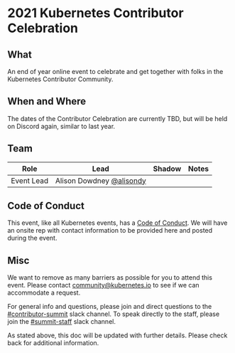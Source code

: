# 2021 Kubernetes Contributor Celebration

## What

An end of year online event to celebrate and get together with folks in the Kubernetes Contributor Community.

## When and Where

The dates of the Contributor Celebration are currently TBD, but will be held on Discord again, similar to last year.

## Team

| Role | Lead | Shadow | Notes |
|---|---|---|---|
| Event Lead | Alison Dowdney [@alisondy](https://github.com/alisondy) | | |

## Code of Conduct

This event, like all Kubernetes events, has a [Code of Conduct](/code-of-conduct.md). We will have an onsite rep with contact information to be provided here and posted during the event.

## Misc

We want to remove as many barriers as possible for you to attend this event. Please contact community@kubernetes.io to see if we can accommodate a request.

For general info and questions, please join and direct questions to the [#contributor-summit](https://kubernetes.slack.com/messages/C7J893413/) slack channel. To speak directly to the staff, please join the [#summit-staff](https://kubernetes.slack.com/messages/CEMM39SKG/) slack channel.

As stated above, this doc will be updated with further details. Please check back for additional information.
